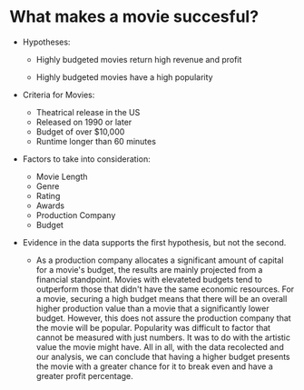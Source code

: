 # What makes a movie succesful?

* Hypotheses:

  * Highly budgeted movies return high revenue and profit

  * Highly budgeted movies have a high popularity

* Criteria for Movies:

  * Theatrical release in the US
  * Released on 1990 or later
  * Budget of over $10,000
  * Runtime longer than 60 minutes

* Factors to take into consideration:
    * Movie Length
    * Genre
    * Rating
    * Awards
    * Production Company
    * Budget
    
* Evidence in the data supports the first hypothesis, but not the second.
    * As a production company allocates a significant amount of capital for a movie's budget, the results are mainly projected from a financial standpoint. Movies with elevateted  budgets tend to outperform those that didn't have the same economic resources. For a movie, securing a high budget means that there will be an overall higher production value than a movie that a significantly lower budget. However, this does not assure the production company that the movie will be popular. Popularity was difficult to factor that cannot be measured with just numbers. It was to do with the artistic value the movie might have. All in all, with the data recolected and our analysis, we can conclude that having a higher budget presents the movie with a greater chance for it to break even and have a greater profit percentage. 




